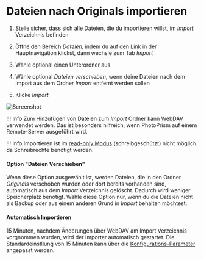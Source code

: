 # Dateien nach Originals importieren #

1. Stelle sicher, dass sich alle Dateien, die du importieren willst, im *Import* Verzeichnis befinden

2. Öffne den Bereich *Dateien*, indem du auf den Link in der Hauptnavigation klickst, dann wechsle zum Tab *Import*

3. Wähle optional einen Unterordner aus

4. Wähle optional *Dateien verschieben*, wenn deine Dateien nach dem Import aus dem Ordner *Import* entfernt werden sollen

5. Klicke *Import*

![Screenshot](img/import.png)

!!! Info
    Zum Hinzufügen von Dateien zum *Import* Ordner kann [WebDAV](webdav.md) verwendet werden.
    Das ist besonders hilfreich, wenn PhotoPrism auf einem Remote-Server ausgeführt wird.

!!! Info
    Importieren ist im [read-only Modus](../settings/advanced.md#schreibgeschutzter-modus) (schreibgeschützt) nicht möglich, da Schreibrechte benötigt werden.
    
#### Option "Dateien Verschieben" ####

Wenn diese Option ausgewählt ist, werden Dateien, die in den Ordner *Originals* verschoben wurden oder dort bereits vorhanden sind,
automatisch aus dem *Import* Verzeichnis gelöscht.
Dadurch wird weniger Speicherplatz benötigt.
Wähle diese Option nur, wenn du die Dateien nicht als Backup oder aus einem anderen Grund in *Import* behalten möchtest.

#### Automatisch Importieren ####
15 Minuten, nachdem Änderungen über WebDAV am Import Verzeichnis vorgnommen wurden, wird der Importer automatisch gestartet.
Die Standardeinstllung von 15 Minuten kann über die [Konfigurations-Parameter](https://docs.photoprism.org/getting-started/config-options/) angepasst werden.

